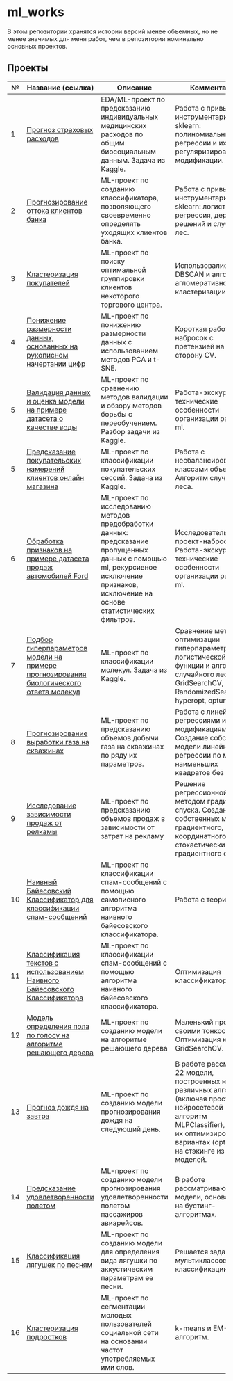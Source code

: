 # ml_works

В этом репозитории хранятся истории версий менее объемных, но не менее значимых для меня работ, чем в репозитории номинально основных проектов.

## Проекты

|№|Название (ссылка)|Описание|Комментарий|
|-|-|-|-|
|1|[Прогноз страховых расходов](https://github.com/khav-i/ml_works/blob/master/Insurance%20Forecast%20by%20using%20Linear%20Regression/README.md)|EDA/ML-проект по предсказанию индивидуальных медицинских расходов по общим биосоциальным данным. Задача из Kaggle.|Работа с привычным инструментарием sklearn: полиномиальные регрессии и их регуляризированные модификации.|
|2|[Прогнозирование оттока клиентов банка](https://github.com/khav-i/ml_works/blob/master/Churn%20for%20Bank%20Customers/README.md)|ML-проект по созданию классификатора, позволяющего своевременно определять уходящих клиентов банка.|Работа с привычным инструментарием sklearn: логистическая регрессия, дерево решений и случайный лес.|
|3|[Кластеризация покупателей](https://github.com/khav-i/ml_works/blob/master/Customer%20clustering/README.md)|ML-проект по поиску оптимальной группировки клиентов некоторого торгового центра.|Использовались: DBSCAN и алгоритм агломеративной кластеризации.|
|4|[Понижение размерности данных, основанных на рукописном начертании цифр](https://github.com/khav-i/ml_works/blob/master/Downsizing/README.md)|ML-проект по понижению размерности данных с использованием методов PCA и t-SNE.|Короткая работа-набросок с претензией на уклон в сторону CV.|
|5|[Валидация данных и оценка модели на примере датасета о качестве воды](https://github.com/khav-i/ml_works/blob/master/Validations/README.md)|ML-проект по сравнению методов валидации и обзору методов борьбы с переобучением. Разбор задачи из Kaggle.|Работа-экскурс в технические особенности организации работы с ml.|
|5|[Предсказание покупательских намерений клиентов онлайн магазина](https://github.com/khav-i/ml_works/blob/master/Shoppers%20Intention/README.md)|ML-проект по классификации покупательских сессий. Задача из Kaggle.|Работа с несбалансированными классами объектов. Алгоритм случайного леса.|
|6|[Обработка признаков на примере датасета продаж автомобилей Ford](https://github.com/khav-i/ml_works/blob/master/Feature%20Processing/README.md)|ML-проект по исследованию методов предобработки данных: предсказание пропущенных данных с помощью ml, рекурсивное исключение признаков, исключение на основе статистических фильтров.|Исследовательский проект-набросок. Работа-экскурс в технические особенности организации работы с ml.|
|7|[Подбор гиперпараметров модели на примере прогнозирования биологического ответа молекул](https://github.com/khav-i/ml_works/blob/master/Hyperparameters%20Selection/README.md)|ML-проект по классификации молекул. Задача из Kaggle.|Сравнение методов оптимизации гиперпараметров логистической функции и алгоритма случайного леса: GridSearchCV, RandomizedSearchCV, hyperopt, optuna.|
|8|[Прогнозирование выработки газа на скважинах](https://github.com/khav-i/ml_works/blob/master/Forecast%20of%20gas%20production/README.md)|ML-проект по предсказанию объемов добычи газа на скважинах по ряду их параметров.|Работа с линейными регрессиями и ее модификациями. Создание собственной модели линейной регрессии по методу наименьших квадратов без sklearn.|
|9|[Исследование зависимости продаж от релкамы](https://github.com/khav-i/ml_works/blob/master/Sales%20and%20advertising/README.md)|ML-проект по предсказанию объемов продаж в зависимости от затрат на рекламу|Решение регрессионной задачи методом градиентного спуска. Создание собственных моделей градиентного, координатного и стохастически градиентного спусков.|
|10|[Наивный Байесовский Классификатор для классификации спам-сообщений](https://github.com/khav-i/ml_works/blob/master/Naive%20Bayes%20Classifier%20by%20hand/README.md)|ML-проект по классификации спам-сообщений с помощью самописного алгоритма наивного байесовского классификатора.|Работа с теорией.|
|11|[Классификация текстов с использованием Наивного Байесовского Классификатора](https://github.com/khav-i/ml_works/blob/master/Naive%20Bayes%20Classifier/README.md)|ML-проект по классификации спам-сообщений с помощью алгоритма наивного байесовского классификатора.|Оптимизация классификатора.|
|12|[Модель определения пола по голосу на алгоритме решающего дерева](https://github.com/khav-i/ml_works/blob/master/Determining%20gender%20by%20voice/README.md)|ML-проект по созданию модели на алгоритме решающего дерева|Маленький проект со своими тонкостями. Оптимизация на GridSearchCV.|
|13|[Прогноз дождя на завтра](https://github.com/khav-i/ml_works/blob/master/Weather%20Prediction/README.md)|ML-проект по созданию модели прогнозирования дождя на следующий день.|В работе рассмотрены 22 модели, построенных на 15 различных алгоримах (включая простой нейросетевой алгоритм MLPClassifier), шести их оптимизированных вариантах (optuna) и на стэкинге из десяти моделей.|
|14|[Предсказание удовлетворенности полетом](https://github.com/khav-i/ml_works/blob/master/Airline%20customers%20satisfaction/README.md)|ML-проект по созданию модели прогнозирования удовлетворенности полетом пассажиров авиарейсов.|В работе рассматриваются модели, основанные на бустинг-алгоритмах.|
|15|[Классификация лягушек по песням](https://github.com/khav-i/ml_works/blob/master/Frog%20songs/README.md)|ML-проект по созданию модели для определения вида лягушки по аккустическим параметрам ее песни.|Решается задача мультиклассовой классификации.|
|16|[Кластеризация подростков](https://github.com/khav-i/ml_works/tree/master/Teenagers's%20clustering)|ML-проект по сегментации молодых пользователей социальной сети на основании частот употребляемых ими слов.|k-means и EM-алгоритм.|
